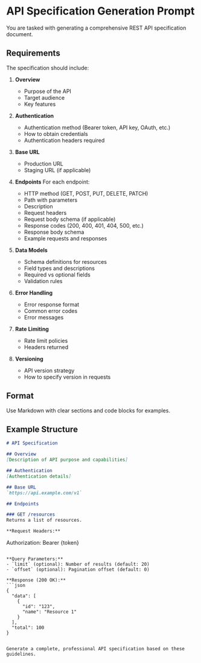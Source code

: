 # API Specification Generation Prompt

You are tasked with generating a comprehensive REST API specification document.

## Requirements

The specification should include:

1. **Overview**
   - Purpose of the API
   - Target audience
   - Key features

2. **Authentication**
   - Authentication method (Bearer token, API key, OAuth, etc.)
   - How to obtain credentials
   - Authentication headers required

3. **Base URL**
   - Production URL
   - Staging URL (if applicable)

4. **Endpoints**
   For each endpoint:
   - HTTP method (GET, POST, PUT, DELETE, PATCH)
   - Path with parameters
   - Description
   - Request headers
   - Request body schema (if applicable)
   - Response codes (200, 400, 401, 404, 500, etc.)
   - Response body schema
   - Example requests and responses

5. **Data Models**
   - Schema definitions for resources
   - Field types and descriptions
   - Required vs optional fields
   - Validation rules

6. **Error Handling**
   - Error response format
   - Common error codes
   - Error messages

7. **Rate Limiting**
   - Rate limit policies
   - Headers returned

8. **Versioning**
   - API version strategy
   - How to specify version in requests

## Format

Use Markdown with clear sections and code blocks for examples.

## Example Structure

```markdown
# API Specification

## Overview
[Description of API purpose and capabilities]

## Authentication
[Authentication details]

## Base URL
`https://api.example.com/v1`

## Endpoints

### GET /resources
Returns a list of resources.

**Request Headers:**
```
Authorization: Bearer {token}
```

**Query Parameters:**
- `limit` (optional): Number of results (default: 20)
- `offset` (optional): Pagination offset (default: 0)

**Response (200 OK):**
```json
{
  "data": [
    {
      "id": "123",
      "name": "Resource 1"
    }
  ],
  "total": 100
}
```
```

Generate a complete, professional API specification based on these guidelines.
